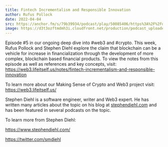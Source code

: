 ```yaml
---
title: Fintech Incrementalism and Responsible Innovation
author: Rufus Pollock
date: 2022-04-04
src: https://anchor.fm/s/79b39934/podcast/play/50085406/https%3A%2F%2Fd3ctxlq1ktw2nl.cloudfront.net%2Fproduction%2Fexports%2F79b39934%2F50085406%2F1ff5a2b0f3708733e19a4baab7e7ca9e.m4a
image: https://d3t3ozftmdmh3i.cloudfront.net/production/podcast_uploaded_episode400/20318133/20318133-1649084649911-3896ea9cbfba3.jpg
---
```


Episode #5 in our ongoing deep dive into #web3 and #crypto. This week, Rufus Pollock and Stephen Diehl explore the claim that blockchain can be a vehicle for increase in financialization through the development of more complex, blockchain based financial products. To view the notes from this episode as well as references and key concepts, visit: https://web3.lifeitself.us/notes/fintech-incrementalism-and-responsible-innovation

  
To learn more about our Making Sense of Crypto and Web3 project visit: https://web3.lifeitself.us/

  
Stephen Diehl is a software engineer, writer and Web3 expert. He has written many articles about the topic on his blog at [stephendiehl.com](https://www.stephendiehl.com/) and has been featured in several podcasts on the topic. 

  
To learn more from Stephen Diehl:

https://www.stephendiehl.com/

https://twitter.com/smdiehl
